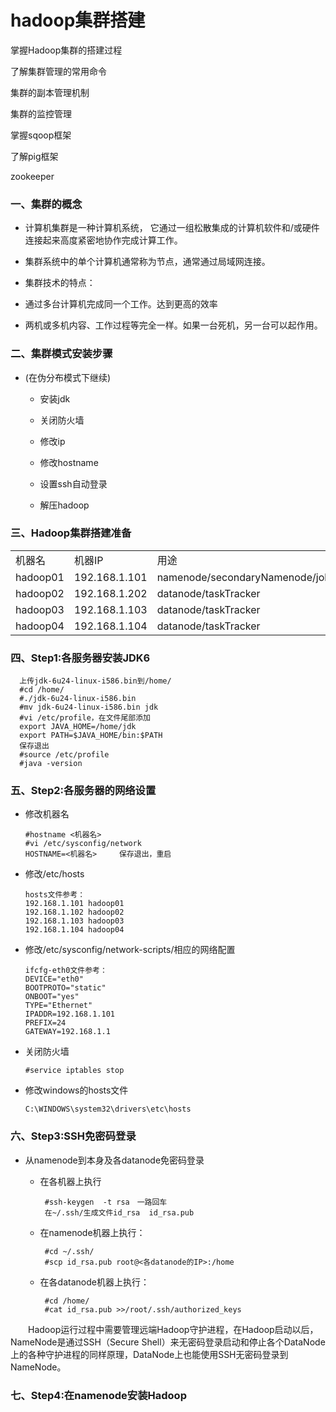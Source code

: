 # hadoop集群搭建


掌握Hadoop集群的搭建过程

了解集群管理的常用命令

集群的副本管理机制

集群的监控管理

掌握sqoop框架

了解pig框架

zookeeper

### 一、集群的概念

* 计算机集群是一种计算机系统， 它通过一组松散集成的计算机软件和/或硬件连接起来高度紧密地协作完成计算工作。

* 集群系统中的单个计算机通常称为节点，通常通过局域网连接。

* 集群技术的特点：

* 通过多台计算机完成同一个工作。达到更高的效率

* 两机或多机内容、工作过程等完全一样。如果一台死机，另一台可以起作用。

### 二、集群模式安装步骤

* (在伪分布模式下继续)

    * 安装jdk

    * 关闭防火墙

    * 修改ip

    * 修改hostname

    * 设置ssh自动登录

    * 解压hadoop

### 三、Hadoop集群搭建准备

  <table>
     <tr>
        <td>机器名　</td>
        <td>机器IP</td>
        <td>用途</td>
     </tr>
     <tr>
        <td>hadoop01</td>
        <td>192.168.1.101</td>
        <td>namenode/secondaryNamenode/jobTracker</td>
     </tr>
     <tr>
        <td>hadoop02</td>
        <td>192.168.1.202</td>
        <td>datanode/taskTracker</td>
     </tr>
     <tr>
        <td>hadoop03</td>
        <td>192.168.1.103</td>
        <td>datanode/taskTracker</td>
     </tr>
     <tr>
        <td>hadoop04</td>
        <td>192.168.1.104</td>
        <td>datanode/taskTracker</td>
     </tr>
  </table>

### 四、Step1:各服务器安装JDK6

      上传jdk-6u24-linux-i586.bin到/home/
      #cd /home/
      #./jdk-6u24-linux-i586.bin
      #mv jdk-6u24-linux-i586.bin jdk
      #vi /etc/profile，在文件尾部添加
      export JAVA_HOME=/home/jdk 
      export PATH=$JAVA_HOME/bin:$PATH
      保存退出
      #source /etc/profile
      #java -version

### 五、Step2:各服务器的网络设置

* 修改机器名

      #hostname <机器名>
      #vi /etc/sysconfig/network
      HOSTNAME=<机器名>     保存退出，重启
      
* 修改/etc/hosts

      hosts文件参考：
      192.168.1.101 hadoop01
      192.168.1.102 hadoop02
      192.168.1.103 hadoop03
      192.168.1.104 hadoop04
      
* 修改/etc/sysconfig/network-scripts/相应的网络配置
      
      ifcfg-eth0文件参考：
      DEVICE="eth0"
      BOOTPROTO="static"
      ONBOOT="yes"
      TYPE="Ethernet"
      IPADDR=192.168.1.101
      PREFIX=24
      GATEWAY=192.168.1.1

      
* 关闭防火墙
      
      #service iptables stop

* 修改windows的hosts文件

      C:\WINDOWS\system32\drivers\etc\hosts

### 六、Step3:SSH免密码登录

* 从namenode到本身及各datanode免密码登录

     * 在各机器上执行
     
            #ssh-keygen  -t rsa　一路回车
            在~/.ssh/生成文件id_rsa  id_rsa.pub
         
     * 在namenode机器上执行：
         
            #cd ~/.ssh/
            #scp id_rsa.pub root@<各datanode的IP>:/home
         
     * 在各datanode机器上执行：
         
            #cd /home/
            #cat id_rsa.pub >>/root/.ssh/authorized_keys

　　Hadoop运行过程中需要管理远端Hadoop守护进程，在Hadoop启动以后，NameNode是通过SSH（Secure Shell）来无密码登录启动和停止各个DataNode上的各种守护进程的同样原理，DataNode上也能使用SSH无密码登录到NameNode。

### 七、Step4:在namenode安装Hadoop

